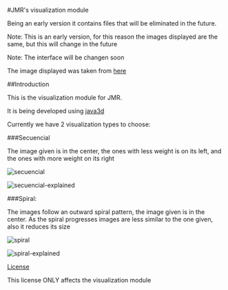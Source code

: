 #JMR's visualization module

Being an early version it contains files that will be eliminated in the future.

Note: This is an early version, for this reason the images displayed are the same, but this will change in the future

Note: The interface will be changen soon

The image displayed was taken from [here](https://en.wikipedia.org/wiki/Pug#/media/File:Sad-pug.jpg)

##Introduction

This is the visualization module for JMR.

It is being developed using [java3d](http://www.oracle.com/technetwork/articles/javase/index-jsp-138252.html)

Currently we have 2 visualization types to choose:

###Secuencial 

The image given is in the center, the ones with less weight is on its left, and the ones with more weight on its right

![secuencial](http://i1045.photobucket.com/albums/b460/Alejandro_Casado/secuencial_zpsg5pclhif.png)

![secuencial-explained](http://i1045.photobucket.com/albums/b460/Alejandro_Casado/secuencial%20-%20copia_zpsxaj6oehb.png)

###Spiral:

The images follow an outward spiral pattern, the image given is in the center. As the spiral progresses images are less similar to the one given, also it reduces its size

![spiral](http://i1045.photobucket.com/albums/b460/Alejandro_Casado/spiral_zpsn0re96k4.png)

![spiral-explained](http://i1045.photobucket.com/albums/b460/Alejandro_Casado/spiral%20-%20copia_zpsor25krot.png)

[License](LICENSE)

This license ONLY affects the visualization module